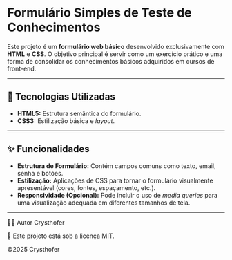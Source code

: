 # Formulário Simples de Teste de Conhecimentos

Este projeto é um **formulário web básico** desenvolvido exclusivamente com **HTML** e **CSS**. O objetivo principal é servir como um exercício prático e uma forma de consolidar os conhecimentos básicos adquiridos em cursos de front-end.

---

## 🚀 Tecnologias Utilizadas

* **HTML5:** Estrutura semântica do formulário.
* **CSS3:** Estilização básica e *layout*.

---

## ✨ Funcionalidades

* **Estrutura de Formulário:** Contém campos comuns como texto, email, senha e botões.
* **Estilização:** Aplicações de CSS para tornar o formulário visualmente apresentável (cores, fontes, espaçamento, etc.).
* **Responsividade (Opcional):** Pode incluir o uso de *media queries* para uma visualização adequada em diferentes tamanhos de tela.

---

🧑‍💻 Autor
Crysthofer

📜
Este projeto está sob a licença MIT.

©2025 Crysthofer